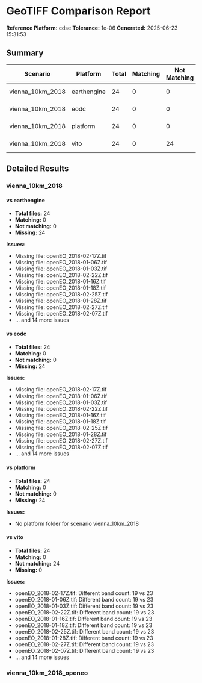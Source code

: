# GeoTIFF Comparison Report

**Reference Platform:** cdse
**Tolerance:** 1e-06
**Generated:** 2025-06-23 15:31:53

## Summary

| Scenario | Platform | Total | Matching | Not Matching | Missing | Match Rate |
|----------|----------|-------|----------|--------------|---------|------------|
| vienna_10km_2018 | earthengine | 24 | 0 | 0 | 24 | 0/24 (0.0%) |
| vienna_10km_2018 | eodc | 24 | 0 | 0 | 24 | 0/24 (0.0%) |
| vienna_10km_2018 | platform | 24 | 0 | 0 | 24 | 0/24 (0.0%) |
| vienna_10km_2018 | vito | 24 | 0 | 24 | 0 | 0/24 (0.0%) |

## Detailed Results

### vienna_10km_2018

#### vs earthengine

- **Total files:** 24
- **Matching:** 0
- **Not matching:** 0
- **Missing:** 24

**Issues:**
- Missing file: openEO_2018-02-17Z.tif
- Missing file: openEO_2018-01-06Z.tif
- Missing file: openEO_2018-01-03Z.tif
- Missing file: openEO_2018-02-22Z.tif
- Missing file: openEO_2018-01-16Z.tif
- Missing file: openEO_2018-01-18Z.tif
- Missing file: openEO_2018-02-25Z.tif
- Missing file: openEO_2018-01-28Z.tif
- Missing file: openEO_2018-02-27Z.tif
- Missing file: openEO_2018-02-07Z.tif
- ... and 14 more issues

#### vs eodc

- **Total files:** 24
- **Matching:** 0
- **Not matching:** 0
- **Missing:** 24

**Issues:**
- Missing file: openEO_2018-02-17Z.tif
- Missing file: openEO_2018-01-06Z.tif
- Missing file: openEO_2018-01-03Z.tif
- Missing file: openEO_2018-02-22Z.tif
- Missing file: openEO_2018-01-16Z.tif
- Missing file: openEO_2018-01-18Z.tif
- Missing file: openEO_2018-02-25Z.tif
- Missing file: openEO_2018-01-28Z.tif
- Missing file: openEO_2018-02-27Z.tif
- Missing file: openEO_2018-02-07Z.tif
- ... and 14 more issues

#### vs platform

- **Total files:** 24
- **Matching:** 0
- **Not matching:** 0
- **Missing:** 24

**Issues:**
- No platform folder for scenario vienna_10km_2018

#### vs vito

- **Total files:** 24
- **Matching:** 0
- **Not matching:** 24
- **Missing:** 0

**Issues:**
- openEO_2018-02-17Z.tif: Different band count: 19 vs 23
- openEO_2018-01-06Z.tif: Different band count: 19 vs 23
- openEO_2018-01-03Z.tif: Different band count: 19 vs 23
- openEO_2018-02-22Z.tif: Different band count: 19 vs 23
- openEO_2018-01-16Z.tif: Different band count: 19 vs 23
- openEO_2018-01-18Z.tif: Different band count: 19 vs 23
- openEO_2018-02-25Z.tif: Different band count: 19 vs 23
- openEO_2018-01-28Z.tif: Different band count: 19 vs 23
- openEO_2018-02-27Z.tif: Different band count: 19 vs 23
- openEO_2018-02-07Z.tif: Different band count: 19 vs 23
- ... and 14 more issues

### vienna_10km_2018_openeo

